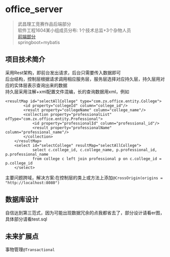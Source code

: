 # office_server
>武昌理工竞赛作品后端部分  
>软件工程1604某小组成员分布:  1个技术总监+3个杂物人员  
><a href="https://github.com/HastyFish/office_client">前端部分</a>  
>springboot+mybatis

## 项目技术简介  
采用Rest架构，即前台发出请求，后台只需要传入数据即可  
后台结构，控制层根据请求调用相应服务层，服务层选择对应持久层，持久层用对应的实体层表示查询出来的数据  
持久层采用注解+xml配置文件混编，长的查询数据用xml，例如
```
<resultMap id="selectAllCollege" type="com.zx.office.entity.College">
        <id property="collegeId" column="college_id"/>
        <result property="collegeName" column="college_name"/>
        <collection property="professionalList" ofType="com.zx.office.entity.Professional">
            <id property="professionalId" column="professional_id"/>
            <result property="professionalName" column="professional_name"/>
        </collection>
    </resultMap>
    <select id="selectCollege" resultMap="selectAllCollege">
            select c.college_id, c.college_name, p.professional_id, p.professional_name
            from college c left join professional p on c.college_id = p.college_id
    </select>
```
主要问题跨域，解决方案:在控制层的类上或方法上添加`@CrossOrigin(origins = "http://localhost:8080")`  

## 数据库设计
自信达到第三范式，因为可能出现数据冗余的点我都省去了，部分设计请看er图，具体部分请看test.sql

## 未来扩展点
事物管理`@Transactional`

